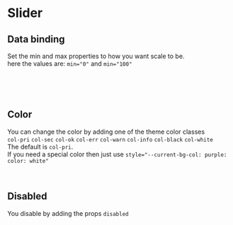# Slider

## Data binding

Set the min and max properties to how you want scale to be.<br>
here the values are: `min="0"` and `min="100"`

<hhl-live-editor title="" htmlCode=' 
    <template>
    <H_flex>
        <H_slider v-model="value" min="0" max="100" label="Slider Label" class="col-err"></H_slider>
        <H_input type="number" v-model="value" label="value"></H_input>
    </H_flex>
    </template>
    <script>
        const value = ref(33);
        return {value}
    </script>
'>
</hhl-live-editor>

<br>

<br>

<br>

## Color

You can change the color by adding one of the theme color classes<br>
`col-pri` `col-sec` `col-ok` `col-err` `col-warn` `col-info` `col-black` `col-white`<br>
The default is `col-pri`.<br>
If you need a special color then just use `style="--current-bg-col: purple: color: white"`

<hhl-live-editor title="" htmlCode='
    <template>
    <H_flex flx_direction="column" flx_align="stretch" flx_gap="20px">
        <H_slider v-model="value" min="0" max="100" label="col-pri" class="col-pri"></H_slider>
        <H_slider v-model="value" min="0" max="100" label="col-sec" class="col-sec"></H_slider>
        <H_slider v-model="value" min="0" max="100" label="col-ok" class="col-ok"></H_slider>
        <H_slider v-model="value" min="0" max="100" label="col-err" class="col-err"></H_slider>
        <H_slider v-model="value" min="0" max="100" label="col-warn" class="col-warn"></H_slider>
        <H_slider v-model="value" min="0" max="100" label="col-info" class="col-info"></H_slider>
        <H_slider v-model="value" min="0" max="100" label="col-black" class="col-black"></H_slider>
        <H_slider v-model="value" min="0" max="100" label="col-white" class="col-white"></H_slider>
        <H_slider v-model="value" min="0" max="100" label="special color" style="--current-bg-col: purple; color: white" label="purple"></H_slider>
    </H_flex>
    </template>
    <script>
        const value = ref(33);
        return {value}
    </script>
'>
</hhl-live-editor>

<br>

## Disabled

You disable by adding the props `disabled`

<hhl-live-editor title="" htmlCode='
    <template>
        <H_flex flx_direction="column" flx_align="stretch">
            <H_slider disabled v-model="value" min="0" max="100" label="col-pri" class="col-pri"></H_slider>
            <H_slider disabled v-model="value" min="0" max="100" label="col-sec" class="col-sec"></H_slider>
            <H_slider disabled v-model="value" min="0" max="100" label="col-ok" class="col-ok"></H_slider>
            <H_slider disabled v-model="value" min="0" max="100" label="col-err" class="col-err"></H_slider>
            <H_slider disabled v-model="value" min="0" max="100" label="col-warn" class="col-warn"></H_slider>
            <H_slider disabled v-model="value" min="0" max="100" label="col-info" class="col-info"></H_slider>
            <H_slider disabled v-model="value" min="0" max="100" label="col-black" class="col-black"></H_slider>
            <H_slider disabled v-model="value" min="0" max="100" label="col-white" class="col-white"></H_slider>
            <H_slider disabled v-model="value" min="0" max="100" label="special color" style="--current-bg-col: purple; color: white" label="purple"></H_slider>
        </H_flex>
    </template>
    <script>
        const value = ref(33);
        return {value}
    </script>
'>
</hhl-live-editor>

<br>
